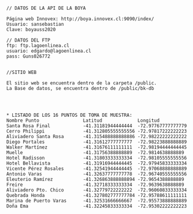     // DATOS DE LA API DE LA BOYA

    Página web Innovex: http://boya.innovex.cl:9090/index/
    Usuario: sansebastian
    Clave: boyauss2020
    
    // DATOS DEL FTP
    ftp: ftp.lagoenlinea.cl
    usuario: edgardo@lagoenlinea.cl
    pass: Guns026772    


    //SITIO WEB

    El sitio web se encuentra dentro de la carpeta /public.
    La Base de datos, se encuentra dentro de /public/bk-db

    


    * LISTADO DE LOS 16 PUNTOS DE TOMA DE MUESTRA:
    Nombre Punto	            Latitud	            Longitud
    Santa Rosa Final	        -41.31181944444444	-72.97767777777779
    Cerro Philippi	            -41.312805555555556	-72.97817222222223
    Aliviadero Santa Rosa	    -41.315488888888886	-72.98222222222222
    Diego Portales	            -41.31612777777777	-72.98223888888889
    Walker Martínez	            -41.31676111111111	-72.98194444444445
    Muelle	                    -41.31756388888889	-72.9814638888889
    Hotel Radisson	            -41.31803333333334	-72.98105555555556
    Hotel Bellavista	        -41.31916944444445	-72.97945833333334
    Vicente Pérez Rosales	    -41.32541944444445	-72.97068888888889
    Antonio Varas	            -41.32637777777778	-72.96740555555556
    Eleuterio Ramírez	        -41.326863888888894	-72.9654388888889
    Freire	                    -41.32718333333334	-72.9639638888889
    Aliviadero Pto. Chico	    -41.32779722222222	-72.96060833333334
    Quebrada Honda	            -41.327802777777784	-72.95788611111111
    Marina de Puerto Varas	    -41.32531666666667	-72.95573888888889
    Doña Ema	                -41.32245833333334	-72.95302222222223


